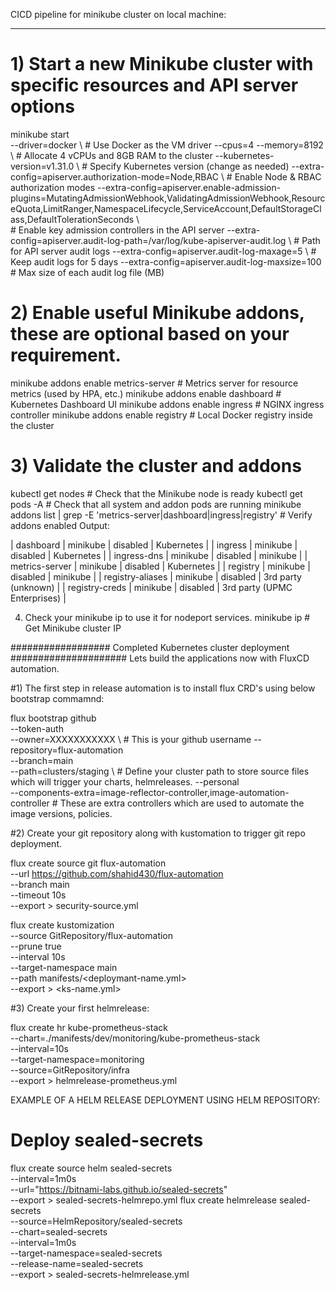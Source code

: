 CICD pipeline for minikube cluster on local machine:
****************************************************

# 1) Start a new Minikube cluster with specific resources and API server options
minikube start \
  --driver=docker \                                # Use Docker as the VM driver
  --cpus=4 --memory=8192 \                         # Allocate 4 vCPUs and 8GB RAM to the cluster
  --kubernetes-version=v1.31.0 \                   # Specify Kubernetes version (change as needed)
  --extra-config=apiserver.authorization-mode=Node,RBAC \  # Enable Node & RBAC authorization modes
  --extra-config=apiserver.enable-admission-plugins=MutatingAdmissionWebhook,ValidatingAdmissionWebhook,ResourceQuota,LimitRanger,NamespaceLifecycle,ServiceAccount,DefaultStorageClass,DefaultTolerationSeconds \  
                                                     # Enable key admission controllers in the API server
  --extra-config=apiserver.audit-log-path=/var/log/kube-apiserver-audit.log \  # Path for API server audit logs
  --extra-config=apiserver.audit-log-maxage=5 \     # Keep audit logs for 5 days
  --extra-config=apiserver.audit-log-maxsize=100    # Max size of each audit log file (MB)

# 2) Enable useful Minikube addons, these are optional based on your requirement.
minikube addons enable metrics-server   # Metrics server for resource metrics (used by HPA, etc.)
minikube addons enable dashboard        # Kubernetes Dashboard UI
minikube addons enable ingress          # NGINX ingress controller
minikube addons enable registry         # Local Docker registry inside the cluster

# 3) Validate the cluster and addons
kubectl get nodes                       # Check that the Minikube node is ready
kubectl get pods -A                     # Check that all system and addon pods are running
minikube addons list | grep -E 'metrics-server|dashboard|ingress|registry'   # Verify addons enabled
Output:

| dashboard                   | minikube | disabled     | Kubernetes                     |
| ingress                     | minikube | disabled     | Kubernetes                     |
| ingress-dns                 | minikube | disabled     | minikube                       |
| metrics-server              | minikube | disabled     | Kubernetes                     |
| registry                    | minikube | disabled     | minikube                       |
| registry-aliases            | minikube | disabled     | 3rd party (unknown)            |
| registry-creds              | minikube | disabled     | 3rd party (UPMC Enterprises)   |

4) Check your minikube ip to use it for nodeport services.
minikube ip                             # Get Minikube cluster IP

##################    Completed Kubernetes cluster deployment   #####################
Lets build the applications now with FluxCD automation.

#1)  The first step in release automation is to install flux CRD's using below bootstrap commamnd:

flux bootstrap github \
     --token-auth \
     --owner=XXXXXXXXXXX \                       # This is your github username
     --repository=flux-automation \
     --branch=main \
     --path=clusters/staging \                   # Define your cluster path to store source files which will trigger your charts, helmreleases.
     --personal \
     --components-extra=image-reflector-controller,image-automation-controller       # These are extra controllers which are used to automate the image versions, policies.

#2)  Create your git repository along with kustomation to trigger git repo deployment.

flux create source git flux-automation \
    --url https://github.com/shahid430/flux-automation \
    --branch main \
    --timeout 10s \
    --export > security-source.yml

flux create kustomization <kustomization-name> \
    --source GitRepository/flux-automation \
    --prune true \
    --interval 10s \
    --target-namespace main \
    --path manifests/<deploymant-name.yml> \
    --export > <ks-name.yml>

#3)  Create your first helmrelease:

flux create hr kube-prometheus-stack \
    --chart=./manifests/dev/monitoring/kube-prometheus-stack \
    --interval=10s \
    --target-namespace=monitoring \
    --source=GitRepository/infra \
    --export > helmrelease-prometheus.yml

EXAMPLE OF A HELM RELEASE DEPLOYMENT USING HELM REPOSITORY:

# Deploy sealed-secrets
flux create source helm sealed-secrets  \
    --interval=1m0s \
    --url="https://bitnami-labs.github.io/sealed-secrets" \
    --export > sealed-secrets-helmrepo.yml
flux create helmrelease sealed-secrets \
    --source=HelmRepository/sealed-secrets \
    --chart=sealed-secrets \
    --interval=1m0s \
    --target-namespace=sealed-secrets \
    --release-name=sealed-secrets \
    --export > sealed-secrets-helmrelease.yml
